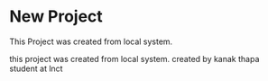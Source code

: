 # New Project
This Project was created from local system.

this project was created from local system.
created by kanak thapa
<br/>
student at lnct
